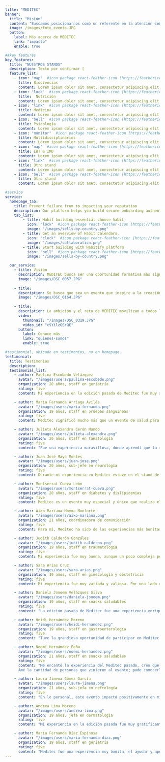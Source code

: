 ```yaml
---
title: "MEDITEC"
banner:
  title: "Misión"
  content: "Buscamos posicionarnos como un referente en la atención comunitaria en salud, brindando acceso a servicios médicos de calidad y promoviendo el bienestar integral de la población. Aspiramos a ser un evento que transforma vidas, donde la salud se perciba como un derecho accesible para todos."
  image: /images/foto_evento.JPG
  button:
    label: Más acerca de MEDITEC
    link: "impacto"
    enable: true

##key features
key_features:
  title: "NUESTROS STANDS"
  description: Texto por confirmar [                                                                                                                                   ].
  feature_list:
    - icon: "map"  #icon package react-feather-icon [https://feathericons.com/]
      title: Biociencias
      content: Lorem ipsum dolor sit amet, consectetur adipiscing elit.
    - icon: "lock"  #icon package react-feather-icon [https://feathericons.com/]
      title:  Nutrición
      content: Lorem ipsum dolor sit amet, consectetur adipiscing elit.
    - icon: "link"  #icon package react-feather-icon [https://feathericons.com/]
      title: Medicina
      content: Lorem ipsum dolor sit amet, consectetur adipiscing elit.
    - icon: "bell"  #icon package react-feather-icon [https://feathericons.com/]
      title: Psicología
      content: Lorem ipsum dolor sit amet, consectetur adipiscing elit.
    - icon: "monitor"  #icon package react-feather-icon [https://feathericons.com/]
      title: Multidisciplinarios
      content: Lorem ipsum dolor sit amet, consectetur adipiscing elit.
    - icon: "map"  #icon package react-feather-icon [https://feathericons.com/]
      title: IBT & IMD
      content: Lorem ipsum dolor sit amet, consectetur adipiscing elit.
    - icon: "link"  #icon package react-feather-icon [https://feathericons.com/]
      title: Otro stand
      content: Lorem ipsum dolor sit amet, consectetur adipiscing elit.
    - icon: "bell"  #icon package react-feather-icon [https://feathericons.com/]
      title: Otro stand
      content: Lorem ipsum dolor sit amet, consectetur adipiscing elit.

#service
service:
  homepage_tab:
    title: Prevent failure from to impacting your reputation
    description: Our platform helps you build secure onboarding authentication experiences that retain and engage your users. We build the infrastructure, you can.
    tab_list:
        - title: Habit building essential choose habit
          icon: "lock"  #icon package react-feather-icon [https://feathericons.com/]
          image: "/images/sells-by-country.png"
        - title: Get an overview of Habit Calendars.
          icon: "clock"  #icon package react-feather-icon [https://feathericons.com/]
          image: "/images/collaboration.png"
        - title: Start building with Habitify platform
          icon: "bell"  #icon package react-feather-icon [https://feathericons.com/]
          image: "/images/sells-by-country.png"

  our_service:
    - title: Visión
      description: MEDITEC busca ser una oportunidad formativa más significativa para los estudiantes de ciencias de la salud, ofreciendo un espacio donde la responsabilidad social, la innovación y la excelencia en el servicio se pongan en práctica, formando líderes que enfrentarán los desafíos del sistema de salud. 
      image: "/images/DSC_0057.JPG"
      
    - title: 
      description: Se busca que sea un evento que inspire a la creación de soluciones innovadoras para la promoción de la salud, la inclusión y la equidad, asegurando que nuestra labor tenga un impacto positivo en la comunidad. Asimismo, se propone garantizar la sostenibilidad de MEDITEC a lo largo del tiempo, convirtiéndolo como un proyecto anual clave que promueva la colaboración interdisciplinaria y fomente el acceso equitativo a los servicios de salud.
      image: "/images/DSC_0164.JPG"
      
    - title: 
      description: La ambición y el reto de MEDITEC movilizan a todos los miembros del grupo estudiantil, estimulando su pasión por marcar una diferencia real en la vida de las personas y en el ámbito de la salud comunitaria.
      video:
        thumbnail: "/images/DSC_0319.JPG"
        video_id: "c9YilzGSrQE"
      button:
        label: Conoce más
        link: "quienes-somos"
        enable: true

#testimonial, ubicado en testimonios, no en homepage.
testimonial:
  title: Testimonios
  description: 
  testimonial_list:
    - author: Paulina Escobedo Velázquez
      avatar: "/images/users/paulina-escobedo.png"
      organization: 20 años, staff en geriatría
      rating: five
      content: Mi experiencia en la edición pasada de Meditec fue muy significativa. En el stand tuve la oportunidad de interactuar con pacientes que no solo reafirmaron mi gusto por la medicina, sino que también me hicieron reflexionar sobre la importancia de abordar la salud desde un enfoque multidisciplinario. Además, entendí que ayudar a los demás va más allá de atender una enfermedad, se trata de orientarlos, acompañarlos y brindarles una atención integral. Los pacientes que asistieron a geriatría, me demostraron lo linda y maravillosa que puede ser esta etapa de la vida. Considero que esta experiencia ha sido una de las más enriquecedoras en mi formación como profesional de la salud.

    - author: María Fernanda Arriaga Avilés
      avatar: "/images/users/maria-fernanda.png"
      organization: 19 años, staff en pruebas sanguíneas
      rating: five
      content: Meditec significó mucho más que un evento de salud para mí; fue el primer acercamiento real que tuve con mi vocación. Lo que más me llevó de esta experiencia fue la oportunidad de aprender algo nuevo y práctico para después brindar esta atención a cada una de las personas que llegaban; el conocer a estos pacientes, sus preocupaciones, el ver sus rostros y ofrecerles lo mejor de nosotros desde nuestra posición como estudiantes. Meditec fue un recordatorio de lo que se puede lograr si personas interesadas por el bienestar se juntan para hacer la diferencia y ayudar a los demás.

    - author: Julieta Alexandra Cerón Mundo
      avatar: "/images/users/julieta-alexandra.png"
      organization: 20 años, staff en tanatología
      rating: five
      content: "Fue una experiencia maravillosa, donde aprendí que la relación entre los profesionales de la salud y los pacientes va más allá que la  prestación de servicios y atención. Fue una oportunidad para visibilizar y tratar con cuidado y respeto aquello que el paciente te confía: su cuerpo, su mente y, en algunas ocasiones, su corazón. Escuchar a las personas agradecer por tener un espacio donde hablar de su dolor, así como la fuerza con la que enfrentaron su duelo, fue algo que me marcó profundamente. Las sonrisas que recibí ese día no solo reflejaban una buena atención, sino que también escondían la chispa que precede a un dolor resignificado. Esos días fueron especiales para mí, porque no solo vi a las personas llover, también las vi florecer."

    - author: Juan José Mayo Montes
      avatar: "/images/users/juan-jose.png"
      organization: 20 años, sub-jefe en neurología
      rating: five
      content: Durante mi experiencia en Meditec estuve en el stand de neuropsicología, fue una experiencia totalmente enriquecedora, creo que el hecho de poder realmente conocer a un paciente con sus necesidades y características propias te abre un panorama de lo que realmente es la atención en salud. Nosotros realizábamos pruebas de ansiedad, depresión, revisión de pares craneales y funciones neurocognitivas, muchas veces el hecho de tener la teoría es solo eso, ya que los pacientes por separado van teniendo sus propios síntomas, para mí fue también una experiencia al hecho de poder gestionar un poco los tiempos al momento de la atención. Disfruté mucho el evento y sin duda considero que es una gran experiencia.

    - author: Montserrat Cueva León
      avatar: "/images/users/montserrat-cueva.png"
      organization: 20 años, staff en diabetes y dislipidemias
      rating: five
      content: Meditec es un evento muy especial y único que realiza el Tec. Pude participar dentro del stand de Diabetes y dislipidemias como staff. Fueron meses de trabajo y capacitaciones que valieron totalmente la pena. No pensamos que íbamos a tener tanta gente; fueron días maratónicos en los que apenas nos daba tiempo de comer. Algo que nos preocupó fue que el primer día tuvimos que empezar a usar el material que estaba destinado para el segundo porque se nos acabó todo; estuvimos a punto de comprar más material pagándolo nosotros. El segundo día ya casi no teníamos nada, empezamos a usar gel antibacterial para desinfectar el dedo de los pacientes. No obstante, es de las mejores experiencias que he tenido y te recuerda que el esfuerzo vale la pena.

    - author: Aiko Mariana Homma Monforte
      avatar: "/images/users/aiko-mariana.png"
      organization: 21 años, coordinadora de comunicación
      rating: five
      content: Para mí, Meditec ha sido de las experiencias más bonitas que he vivido. Ser parte tanto del staff como de la mesa directiva fueron momentos que me marcaron para siempre, aprendí mucho sobre la realidad del sector salud en nuestro país y me di cuenta que lo que hacemos realmente puede cambiarle la vida a otra persona. Me tocó ayudar a una mujer que venía con toda una lista de estudios que tenía que realizarse y acompañarla para hacerle ver que Meditec es un lugar seguro para cada persona que nos acompaña.

    - author: Judith Calderón González
      avatar: "/images/users/judith-calderon.png"
      organization: 19 años, staff en traumatología
      rating: five
      content: Mi experiencia fue muy buena, aunque un poco compleja por el hecho de no poder dar diagnóstico, ya que las maniobras que realizábamos eran para identificar signos para dar un diagnóstico, pero de igual forma estuvo muy bien. Las prácticas y clases fueron buenas, siento que las jefe y subjefe del stand tuvieron en cuenta la información que nos serviría para el evento, además de que la organización del mismo, fue adecuada ya que entrábamos 2 con cada persona para evitar cualquier situación incómoda. Yo creo que lo negativo fue el banco de médicos, ya que muchas personas que venían no tenían la posibilidad económica de pagar a los médicos que estaban en el banco.

    - author: Sara Arias Cruz 
      avatar: "/images/users/sara-arias.png"
      organization: 19 años, staff en ginecología y obstetricia
      rating: five
      content: Mi experiencia fue muy variada y valiosa. Por una lado considero que fue una vivencia importante para saber qué tan capaz soy de tratar con un paciente y organizarme con otros miembros del área de la salud. También a mi perspectiva, me ayudó a desenvolverme más socialmente y evitar subestimar mis habilidades, esto porque al principio no me sentía tan segura de mis conocimientos, pero una vez hablando con otras personas, me otorgó la confianza que requería para desarrollarme mejor en el evento. Por otro lado, siento que a pesar de que conocía cuál era mi rol en mi stand, me habría gustado haber tenido una mayor interacción con las personas, ya que si bien gineco es un stand informativo, igualmente no se tenía bien definido que era lo que hacíamos, ya que siempre se preguntaba cuál era nuestro papel ahí.

    - author: Daniela Jonoem Velázquez Silva
      avatar: "/images/users/daniela-jonoem.png"
      organization: 19 años, staff en snacks saludables
      rating: five
      content: "La edición pasada de Meditec fue una experiencia enriquecedora. Tuve la oportunidad de conectar con personas, escuchar sus historias y compartir conocimientos, lo que reafirmó mi propósito como estudiante de nutrición: ayudar a otros a construir una relación más sana y consciente con la comida. Estar en este stand me permitió no solo aportar algo valioso, sino también redescubrir lo que me motiva a seguir este camino. Ahora quiero ayudar al nuevo staff para que aprovechen al máximo esta oportunidad y descubran el impacto que pueden tener en las vidas de los demás."

    - author: Heidi Hernández Moreno
      avatar: "/images/users/heidi-hernandez.png"
      organization: 19 años, staff en gastroenterología
      rating: five
      content: "Tuve la grandiosa oportunidad de participar en Meditec en el stand de gastroenterología. Honestamente, fue una experiencia increíble, ya que adquirí experiencia con pacientes reales y amplié mis conocimientos sobre enfermedades gastrointestinales, su prevención y su abordaje clínico"

    - author: Noemí Hernández Peña
      avatar: "/images/users/noemi-hernandez.png"
      organization: 21 años, staff en snacks saludables
      rating: five
      content: "Me encantó la experiencia del Meditec pasado, creo que fue algo bastante emocionante que me ayudó a conocerme de diferentes formas.
      Amé la cantidad de personas que vinieron al evento; pude conocerlos, escuchar y apoyar en lo que estuviera en mis manos. Me encantó ser parte del staff del stand, ya que amo cocinar tanto así que actualmente también soy parte del staff de snacks saludables."

    - author: Laura Jimena Gómez García
      avatar: "/images/users/laura-jimena.png"
      organization: 21 años, sub-jefa en nefrología
      rating: five
      content: "En lo personal, este evento impactó positivamente en mi crecimiento personal y profesional. Mantener la organización y el orden en un evento de este tipo es un arduo trabajo. Junto con mi jefe de stand tuvimos que dirigir al equipo y asegurarnos de que todo funcionara sin problemas durante más de 6 meses. Sin embargo, es emocionante ver que el día del evento la gente aprecia y valora nuestro esfuerzo. Eso es lo que hace que todo el trabajo duro valga la pena. Me siento orgullosa de haber sido parte de este evento."

    - author: Andrea Lima Moreno
      avatar: "/images/users/andrea-lima.png"
      organization: 19 años, jefa en dermatología
      rating: five
      content: "Mi experiencia en la edición pasada fue muy gratificante, me permitió conocer un lado de la medicina más noble y enfocado en el aprendizaje y bienestar de todos. Tuve la oportunidad de desarrollarme no solo en un ámbito académico sino también personal y social, tuve un aprendizaje constante, logré desarrollar más la empatía y la habilidad de reconocer que cosas quiero mejorar y trabajar en el área de salud. En general, fue una experiencia extraordinaria que sin duda repetiría y espero tener un impacto mayor en la vida de las personas esta edición."

    - author: María Fernanda Díaz Espinosa
      avatar: "/images/users/maria-fernanda-diaz.png"
      organization: 19 años, staff en geriatría
      rating: five
      content: "Meditec fue una experiencia muy bonita, el ayudar y apoyar a alguien es algo precioso, y el poder hacer una diferencia en la vida de las personas, aunque sea pequeña es increíble, interactuar con los pacientes es un aprendizaje inmenso, sobre todo la importancia del trato y el contexto individual, y de igual manera, la convivencia con mis compañeros y jefas de stand fue muy linda, pues siempre hubo mucha disposición y apoyo."
---
```

